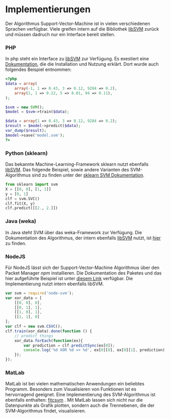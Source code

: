 # Implementierungen

Der Algorithmus Support-Vector-Machine ist in vielen verschiedenen Sprachen verfügbar. Viele greifen intern auf die Bibliothek [libSVM](https://www.csie.ntu.edu.tw/~cjlin/libsvm/) zurück und müssen dadruch nur ein Interface bereit stellen.

### PHP
In php steht ein Interface zu [libSVM](https://www.csie.ntu.edu.tw/~cjlin/libsvm/) zur Verfügung.
Es exestiert eine [Dokumentation](http://php.net/manual/de/book.svm.php), die die Installation und Nutzung erklärt.
Dort wurde auch folgendes Beispiel entnommen:

```php
<?php
$data = array(
    array(-1, 1 => 0.43, 3 => 0.12, 9284 => 0.2),
    array(1, 1 => 0.22, 5 => 0.01, 94 => 0.11),
);

$svm = new SVM();
$model = $svm->train($data);

$data = array(1 => 0.43, 3 => 0.12, 9284 => 0.2);
$result = $model->predict($data);
var_dump($result);
$model->save('model.svm');
?>
```

### Python (sklearn)
Das bekannte Machine-Learning-Framework sklearn nutzt ebenfalls [libSVM](https://www.csie.ntu.edu.tw/~cjlin/libsvm/).
Das folgende Beispiel, sowie andere Varianten des SVM-Algorithmus sind zu finden unter der [sklearn SVM Dokumentation](http://scikit-learn.org/stable/modules/svm.html).

```python
from sklearn import svm
X = [[0, 0], [1, 1]]
y = [0, 1]
clf = svm.SVC()
clf.fit(X, y)
clf.predict([[2., 2.]])
```

### Java (weka)

In Java steht SVM über das weka-Framework zur Verfügung. Die Dokumentation des Algorithmus, der intern ebenfalls [libSVM](https://www.csie.ntu.edu.tw/~cjlin/libsvm/) nutzt, ist [hier](https://weka.wikispaces.com/LibSVM#Reference%20(Weka)) zu finden.


### NodeJS

Für NodeJS lässt sich der Support-Vector-Machine Algorithmus über den Packet Manager *npm* installieren.
Die Dokumentation des Paketes und das hier aufgeführte Beispiel ist unter [diesem Link](https://www.npmjs.com/package/node-svm) verfügbar.
Die Implementierung nutzt intern ebenfalls libSVM.

```javascript
var svm = require('node-svm');
var xor_data = [
    [[0, 0], 0],
    [[0, 1], 1],
    [[1, 0], 1],
    [[1, 1], 0]
];
var clf = new svm.CSVC();
clf.train(xor_data).done(function () {
    // predict things 
    xor_data.forEach(function(ex){
        var prediction = clf.predictSync(ex[0]);
        console.log('%d XOR %d => %d', ex[0][0], ex[0][1], prediction);
    });
});
 ```
 
 ### MatLab
 MatLab ist bei vielen mathematischen Anwendungen ein beliebtes Programm. Besonders zum Visualisieren von Funktionen ist es hervorragend geeignet.
 Eine Implementierung des SVM-Algorithmus ist ebenfalls enthalten: 
 [fitcsvm](https://de.mathworks.com/help/stats/fitcsvm.html) .
 Mit MatLab lassen sich nicht nur die Datenpunkte als Grafik plotten, sondern auch die Trennebenen, die der SVM-Algorithmus findet, visualisieren.